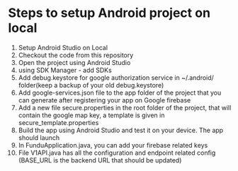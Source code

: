 # Steps to setup Android project on local

1. Setup Android Studio on Local
2. Checkout the code from this repository
3. Open the project using Android Studio
4. using SDK Manager - add SDKs
5. Add debug.keystore for google authorization service in ~/.android/ folder(keep a backup of your old debug.keystore)
6. Add google-services.json file to the app folder of the project that you can generate after registering your app on Google firebase
7. Add a new file secure.properties in the root folder of the project, that will contain the google map key, a template is given in secure_template.properties
8. Build the app using Android Studio and test it on your device. The app should launch
9. In FunduApplication.java, you can add your firebase related keys
10. File V1API.java has all the configuration and endpoint related config (BASE_URL is the backend URL that should be updated)